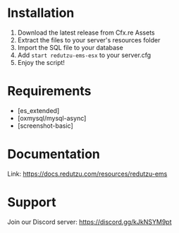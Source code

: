 # Installation

1. Download the latest release from Cfx.re Assets
2. Extract the files to your server's resources folder
3. Import the SQL file to your database
4. Add `start redutzu-ems-esx` to your server.cfg
5. Enjoy the script!

# Requirements

- [es_extended]
- [oxmysql/mysql-async]
- [screenshot-basic]

# Documentation

Link: https://docs.redutzu.com/resources/redutzu-ems

# Support

Join our Discord server: https://discord.gg/kJkNSYM9pt
